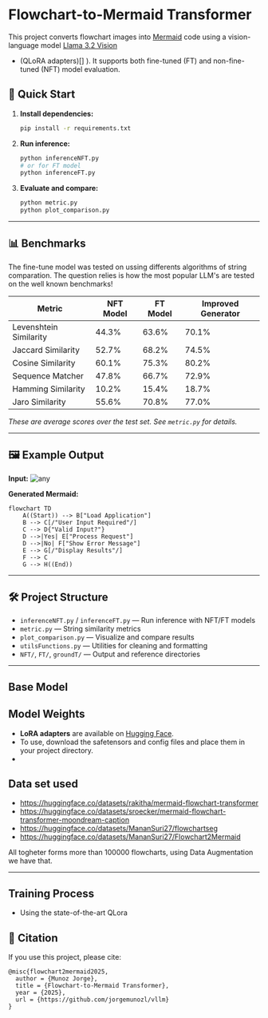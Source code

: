 # Flowchart-to-Mermaid Transformer

This project converts flowchart images into [Mermaid](https://mermaid-js.github.io/) code using a vision-language model 
[Llama 3.2 Vision](https://huggingface.co/unsloth/Llama-3.2-11B-Vision-Instruct)
 + (QLoRA adapters)[]
). It supports both fine-tuned (FT) and non-fine-tuned (NFT) model evaluation.


## 🚀 Quick Start

1. **Install dependencies:**
    ```bash
    pip install -r requirements.txt
    ```

2. **Run inference:**
    ```bash
    python inferenceNFT.py
    # or for FT model
    python inferenceFT.py
    ```

3. **Evaluate and compare:**
    ```bash
    python metric.py
    python plot_comparison.py
    ```

---

## 📊 Benchmarks

The fine-tune model was tested on ussing differents algorithms of string comparation.
The question relies is how the most popular LLM's are tested on the well known benchmarks!


| Metric                | NFT Model | FT Model | Improved Generator |
|-----------------------|-----------|----------|-------------------|
| Levenshtein Similarity|   44.3%   |  63.6%   |      70.1%        |
| Jaccard Similarity    |   52.7%   |  68.2%   |      74.5%        |
| Cosine Similarity     |   60.1%   |  75.3%   |      80.2%        |
| Sequence Matcher      |   47.8%   |  66.7%   |      72.9%        |
| Hamming Similarity    |   10.2%   |  15.4%   |      18.7%        |
| Jaro Similarity       |   55.6%   |  70.8%   |      77.0%        |

*These are average scores over the test set. See `metric.py` for details.*

---

## 🖼️ Example Output

**Input:**
![any](.anypng)

**Generated Mermaid:**
```mermaid
flowchart TD
    A((Start)) --> B["Load Application"]
    B --> C[/"User Input Required"/]
    C --> D{"Valid Input?"}
    D -->|Yes| E["Process Request"]
    D -->|No| F["Show Error Message"]
    E --> G[/"Display Results"/]
    F --> C
    G --> H((End))
```

---

## 🛠️ Project Structure

- `inferenceNFT.py` / `inferenceFT.py` — Run inference with NFT/FT models
- `metric.py` — String similarity metrics
- `plot_comparison.py` — Visualize and compare results
- `utilsFunctions.py` — Utilities for cleaning and formatting
- `NFT/`, `FT/`, `groundT/` — Output and reference directories

---

## Base Model



## Model Weights

- **LoRA adapters** are available on [Hugging Face](https://huggingface.co/jorgemunozl/flowchart2mermaid).
- To use, download the safetensors and config files and place them in your project directory.
- 

## Data set used

- https://huggingface.co/datasets/rakitha/mermaid-flowchart-transformer
- https://huggingface.co/datasets/sroecker/mermaid-flowchart-transformer-moondream-caption
- https://huggingface.co/datasets/MananSuri27/flowchartseg
- https://huggingface.co/datasets/MananSuri27/Flowchart2Mermaid

All togheter forms more than 100000 flowcharts, using Data Augmentation we have that.

---

## Training Process

- Using the state-of-the-art QLora 


## 📑 Citation

If you use this project, please cite:
```
@misc{flowchart2mermaid2025,
  author = {Munoz Jorge},
  title = {Flowchart-to-Mermaid Transformer},
  year = {2025},
  url = {https://github.com/jorgemunozl/vllm}
}
